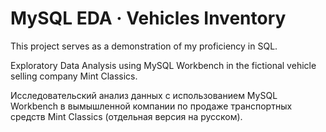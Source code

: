 # MySQL EDA · Vehicles Inventory
 
This project serves as a demonstration of my proficiency in SQL.
 
Exploratory Data Analysis using MySQL Workbench in the fictional vehicle selling company Mint Classics.
 
Исследовательский анализ данных с использованием MySQL Workbench в вымышленной компании по продаже транспортных средств Mint Classics (отдельная версия на русском).
